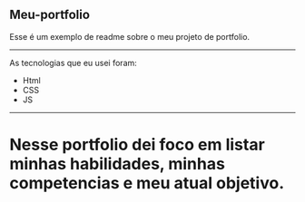 ## Meu-portfolio

Esse é um exemplo de readme sobre o meu projeto de portfolio.

---
As tecnologias que eu usei foram:

- Html
- CSS
- JS
---

# Nesse portfolio dei foco em listar minhas habilidades, minhas competencias e meu atual objetivo. 
